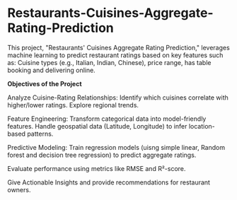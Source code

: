 # Restaurants-Cuisines-Aggregate-Rating-Prediction
This project, "Restaurants' Cuisines Aggregate Rating Prediction," leverages machine learning to predict restaurant ratings based on key features such as: Cuisine types (e.g., Italian, Indian, Chinese), price range, has table booking and delivering online.

**Objectives of the Project**

Analyze Cuisine-Rating Relationships: Identify which cuisines correlate with higher/lower ratings. Explore regional trends.

Feature Engineering: Transform categorical data into model-friendly features. Handle geospatial data (Latitude, Longitude) to infer location-based patterns.

Predictive Modeling: Train regression models (uisng simple linear, Random forest and decision tree regression) to predict aggregate ratings.

Evaluate performance using metrics like RMSE and R²-score.

Give Actionable Insights and provide recommendations for restaurant owners.
